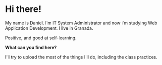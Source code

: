 <h1>Hi there!</h1>

My name is Daniel. I'm IT System Administrator and now i'm studying Web Application Development.
I live in Granada.

Positive, and good at self-learning.

<b>What can you find here?</b>

I'll try to upload the most of the things I'll do, including the class practices.
